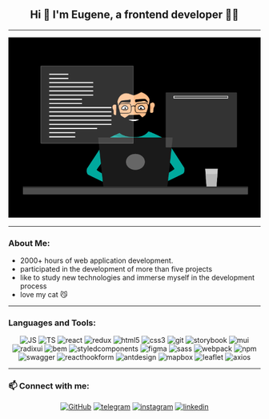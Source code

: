 
<div align="center">

## **Hi 👋 I'm Eugene, a frontend developer 👩‍💻**

</div>


___

<p align="center">
    <img src="assets/writeJSBlack.gif" width="540" height="360" alt="Your GIF">
</p>

___

### **About Me:**

+ 2000+ hours of web application development.
+ participated in the development of more than five projects
+ like to study new technologies and immerse myself in the development process
+ love my cat 😼
___

### **Languages and Tools:**

<div align="center">

![JS](https://img.shields.io/badge/-JavaScript-000?style=for-the-badge&logo=javascript)
![TS](https://img.shields.io/badge/-typescript-000?style=for-the-badge&logo=typescript)
![react](https://img.shields.io/badge/-react-000?style=for-the-badge&logo=react)
![redux](https://img.shields.io/badge/-redux-000?style=for-the-badge&logo=redux)
![html5](https://img.shields.io/badge/-html5-000?style=for-the-badge&logo=html5)
![css3](https://img.shields.io/badge/-css3-000?style=for-the-badge&logo=css3&logoColor=1572B6)
![git](https://img.shields.io/badge/-git-000?style=for-the-badge&logo=git)
![storybook](https://img.shields.io/badge/-storybook-000?style=for-the-badge&logo=storybook)
![mui](https://img.shields.io/badge/-mui-000?style=for-the-badge&logo=mui)
![radixui](https://img.shields.io/badge/-radixui-000?style=for-the-badge&logo=radixui)
![bem](https://img.shields.io/badge/-bem-000?style=for-the-badge&logo=bem)
![styledcomponents](https://img.shields.io/badge/-styledcomponents-000?style=for-the-badge&logo=styledcomponents)
![figma](https://img.shields.io/badge/-figma-000?style=for-the-badge&logo=figma)
![sass](https://img.shields.io/badge/-sass-000?style=for-the-badge&logo=sass)
![webpack](https://img.shields.io/badge/-webpack-000?style=for-the-badge&logo=webpack)
![npm](https://img.shields.io/badge/-npm-000?style=for-the-badge&logo=npm)
![swagger](https://img.shields.io/badge/-swagger-000?style=for-the-badge&logo=swagger)
![reacthookform](https://img.shields.io/badge/-reacthookform-000?style=for-the-badge&logo=reacthookform)
![antdesign](https://img.shields.io/badge/-antdesign-000?style=for-the-badge&logo=antdesign)
![mapbox](https://img.shields.io/badge/-mapbox-000?style=for-the-badge&logo=mapbox)
![leaflet](https://img.shields.io/badge/-leaflet-000?style=for-the-badge&logo=leaflet)
![axios](https://img.shields.io/badge/-axios-000?style=for-the-badge&logo=axios)

</div>

___

### **📫 Connect with me:**

<div align="center">

[![GitHub](https://img.shields.io/badge/-GitHub-000?style=for-the-badge&logo=GitHub)](https://github.com/talismanchik)
[![telegram](https://img.shields.io/badge/-telegram-000?style=for-the-badge&logo=telegram)](https://t.me/EugeneNest)
[![instagram](https://img.shields.io/badge/-instagram-000?style=for-the-badge&logo=instagram)](https://www.instagram.com/eugene_nest/)
[![linkedin](https://img.shields.io/badge/-linkedin-000?style=for-the-badge&logo=linkedin)](https://www.linkedin.com/in/eugene-nesterenko-2a25b2265/)

</div>


